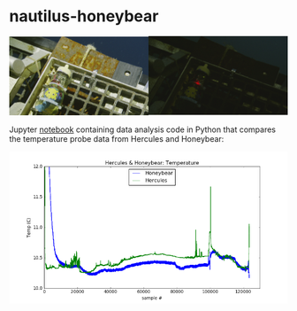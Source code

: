 # nautilus-honeybear

<img src="pics/bear_dual2.png">

Jupyter <a href="index.ipynb">notebook</a> containing data analysis code in Python that compares the temperature probe data from Hercules and Honeybear:

<img src="pics/overlay.png">
